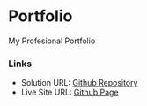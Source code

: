 # Portfolio
My Profesional Portfolio


### Links

- Solution URL: [Github Repository](https://github.com/Deadflight/portfolio)
- Live Site URL: [Github Page](https://deadflight.github.io/portfolio)

